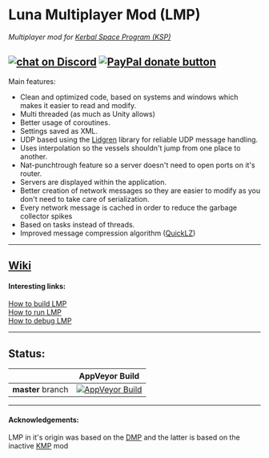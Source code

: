 # Luna Multiplayer Mod (LMP)

*Multiplayer mod for [Kerbal Space Program (KSP)](https://kerbalspaceprogram.com)*

<a href="https://discord.gg/S6bQR5q"><img src="https://img.shields.io/badge/chat-on%20discord-7289da.svg" alt="chat on Discord"></a>
<a href="https://paypal.me/gavazquez"><img src="https://img.shields.io/badge/paypal-donate-yellow.svg" alt="PayPal donate button"/></a>
---

Main features:

- Clean and optimized code, based on systems and windows which makes it easier to read and modify.
- Multi threaded (as much as Unity allows)
- Better usage of coroutines.
- Settings saved as XML.
- UDP based using the [Lidgren](https://github.com/lidgren/lidgren-network-gen3) library for reliable UDP message handling.
- Uses interpolation so the vessels shouldn't jump from one place to another.
- Nat-punchtrough feature so a server doesn't need to open ports on it's router.
- Servers are displayed within the application.
- Better creation of network messages so they are easier to modify as you don't need to take care of serialization.
- Every network message is cached in order to reduce the garbage collector spikes
- Based on tasks instead of threads.
- Improved message compression algorithm ([QuickLZ](http://www.quicklz.com))

---

## [Wiki](https://github.com/gavazquez/LunaMultiPlayer/wiki)

#### Interesting  links:

[How to build LMP](https://github.com/gavazquez/LunaMultiPlayer/wiki/How-to-compile-LMP)  
[How to run LMP](https://github.com/gavazquez/LunaMultiPlayer/wiki/How-to-run-LMP)  
[How to debug LMP](https://github.com/gavazquez/LunaMultiPlayer/wiki/Debugging-in-Visual-studio)  

---

## Status:

|            |   AppVeyor Build  |
| ---------- | ----------------- |
| **master** branch |[![AppVeyor Build](https://ci.appveyor.com/api/projects/status/mf00yf1j560lfm8f/branch/master?svg=true)](https://ci.appveyor.com/project/gavazquez/lunamultiplayer/branch/master)

---

#### Acknowledgements:

LMP in it's origin was based on the [DMP](https://github.com/godarklight/DarkMultiPlayer) and the latter is based on the inactive [KMP](https://github.com/TehGimp/KerbalMultiPlayer) mod
